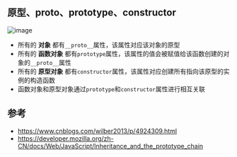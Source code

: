 
## 原型、__proto__、prototype、constructor

![image](https://user-images.githubusercontent.com/16630659/69018878-4baed380-09e9-11ea-9ca4-f56c77a7e5fd.png)

- 所有的 **对象** 都有`__proto__`属性，该属性对应该对象的原型
- 所有的 **函数对象** 都有`prototype`属性，该属性的值会被赋值给该函数创建的对象的`__proto__`属性
- 所有的 **原型对象** 都有`constructor`属性，该属性对应创建所有指向该原型的实例的构造函数
- 函数对象和原型对象通过`prototype`和`constructor`属性进行相互关联


## 参考
- https://www.cnblogs.com/wilber2013/p/4924309.html
- https://developer.mozilla.org/zh-CN/docs/Web/JavaScript/Inheritance_and_the_prototype_chain
